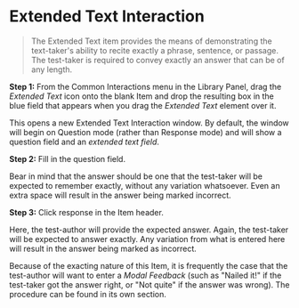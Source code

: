 # Extended Text Interaction

>The Extended Text item provides the means of demonstrating the text-taker's ability to recite exactly a phrase, sentence, or passage. The test-taker is required to convey exactly an answer that can be of any length. 

**Step 1:** From the Common Interactions menu in the Library Panel, drag the *Extended Text* icon onto the blank Item and drop the resulting box in the blue field that appears when you drag the *Extended Text* element over it.

This opens a new Extended Text Interaction window. By default, the window will begin on Question mode (rather than Response mode) and will show a question field and an *extended text field*. 

**Step 2:** Fill in the question field. 

Bear in mind that the answer should be one that the test-taker will be expected to remember exactly, without any variation whatsoever. Even an extra space will result in the answer being marked incorrect.

**Step 3:** Click response in the Item header.

Here, the test-author will provide the expected answer. Again, the test-taker will be expected to answer exactly. Any variation from what is entered here will result in the answer being marked as incorrect.

Because of the exacting nature of this Item, it is frequently the case that the test-author will want to enter a *Modal Feedback* (such as "Nailed it!" if the test-taker got the answer right, or "Not quite" if the answer was wrong). The procedure can be found in its own section.
